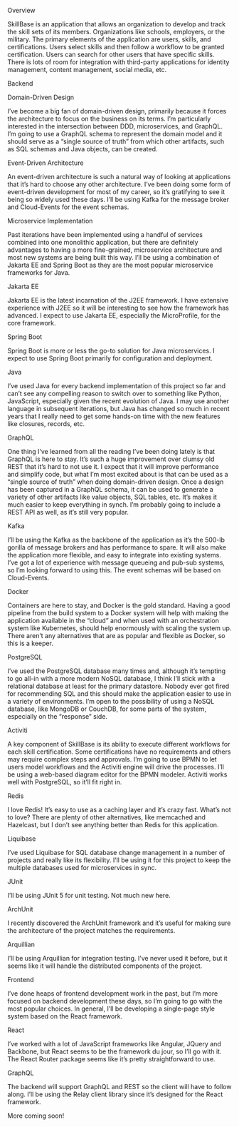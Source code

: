 Overview

SkillBase is an application that allows an organization to develop and track the skill sets of its members. Organizations like schools, employers, or the military. The primary elements of the application are users, skills, and certifications. Users select skills and then follow a workflow to be granted certification. Users can search for other users that have specific skills. There is lots of room for integration with third-party applications for identity management, content management, social media, etc.

Backend

Domain-Driven Design

I’ve become a big fan of domain-driven design, primarily because it forces the architecture to focus on the business on its terms. I’m particularly interested in the intersection between DDD, microservices, and GraphQL. I’m going to use a GraphQL schema to represent the domain model and it should serve as a “single source of truth” from which other artifacts, such as SQL schemas and Java objects, can be created.

Event-Driven Architecture

An event-driven architecture is such a natural way of looking at applications that it’s hard to choose any other architecture. I’ve been doing some form of event-driven development for most of my career, so it’s gratifying to see it being so widely used these days. I’ll be using Kafka for the message broker and Cloud-Events for the event schemas.

Microservice Implementation

Past iterations have been implemented using a handful of services combined into one monolithic application, but there are definitely advantages to having a more fine-grained, microservice architecture and most new systems are being built this way. I’ll be using a combination of Jakarta EE and Spring Boot as they are the most popular microservice frameworks for Java.

Jakarta EE

Jakarta EE is the latest incarnation of the J2EE framework. I have extensive experience with J2EE so it will be interesting to see how the framework has advanced. I expect to use Jakarta EE, especially the MicroProfile, for the core framework.

Spring Boot

Spring Boot is more or less the go-to solution for Java microservices. I expect to use Spring Boot primarily for configuration and deployment.

Java

I’ve used Java for every backend implementation of this project so far and can’t see any compelling reason to switch over to something like Python, JavaScript, especially given the recent evolution of Java. I may use another language in subsequent iterations, but Java has changed so much in recent years that I really need to get some hands-on time with the new features like closures, records, etc.

GraphQL

One thing I’ve learned from all the reading I’ve been doing lately is that GraphQL is here to stay. It’s such a huge improvement over clumsy old REST that it’s hard to not use it. I expect that it will improve performance and simplify code, but what I’m most excited about is that can be used as a “single source of truth” when doing domain-driven design. Once a design has been captured in a GraphQL schema, it can be used to generate a variety of other artifacts like value objects, SQL tables, etc. It’s makes it much easier to keep everything in synch. I’m probably going to include a REST API as well, as it’s still very popular.

Kafka

I’ll be using the Kafka as the backbone of the application as it’s the 500-lb gorilla of message brokers and has performance to spare. It will also make the application more flexible, and easy to integrate into existing systems. I’ve got a lot of experience with message queueing and pub-sub systems, so I’m looking forward to using this. The event schemas will be based on Cloud-Events.

Docker

Containers are here to stay, and Docker is the gold standard. Having a good pipeline from the build system to a Docker system will help with making the application available in the “cloud” and when used with an orchestration system like Kubernetes, should help enormously with scaling the system up. There aren’t any alternatives that are as popular and flexible as Docker, so this is a keeper.

PostgreSQL

I’ve used the PostgreSQL database many times and, although it’s tempting to go all-in with a more modern NoSQL database, I think I’ll stick with a relational database at least for the primary datastore. Nobody ever got fired for recommending SQL and this should make the application easier to use in a variety of environments. I’m open to the possibility of using a NoSQL database, like MongoDB or CouchDB, for some parts of the system, especially on the “response” side.

Activiti

A key component of SkillBase is its ability to execute different workflows for each skill certification. Some certifications have no requirements and others may require complex steps and approvals. I’m going to use BPMN to let users model workflows and the Activiti engine will drive the processes. I’ll be using a web-based diagram editor for the BPMN modeler. Activiti works well with PostgreSQL, so it’ll fit right in.

Redis

I love Redis! It’s easy to use as a caching layer and it’s crazy fast. What’s not to love? There are plenty of other alternatives, like memcached and Hazelcast, but I don’t see anything better than Redis for this application.

Liquibase

I’ve used Liquibase for SQL database change management in a number of projects and really like its flexibility. I’ll be using it for this project to keep the multiple databases used for microservices in sync.

JUnit

I’ll be using JUnit 5 for unit testing. Not much new here.

ArchUnit

I recently discovered the ArchUnit framework and it’s useful for making sure the architecture of the project matches the requirements.

Arquillian

I’ll be using Arquillian for integration testing. I’ve never used it before, but it seems like it will handle the distributed components of the project.

Frontend

I’ve done heaps of frontend development work in the past, but I’m more focused on backend development these days, so I’m going to go with the most popular choices. In general, I’ll be developing a single-page style system based on the React framework.

React

I’ve worked with a lot of JavaScript frameworks like Angular, JQuery and Backbone, but React seems to be the framework du jour, so I’ll go with it. The React Router package seems like it’s pretty straightforward to use.

GraphQL

The backend will support GraphQL and REST so the client will have to follow along. I’ll be using the Relay client library since it’s designed for the React framework.

More coming soon!
